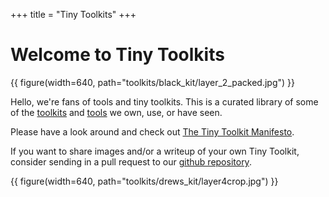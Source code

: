 +++
title = "Tiny Toolkits"
+++
# Welcome to Tiny Toolkits

{{ figure(width=640, path="toolkits/black_kit/layer_2_packed.jpg") }}

Hello, we're fans of tools and tiny toolkits. This is a curated library of some of the
[toolkits](https://tinytoolk.it/toolkits/) and [tools](https://tinytoolk.it/tools/) we own, use, or have seen.

Please have a look around and check out [The Tiny Toolkit Manifesto](https://tinytoolk.it/manifesto/).

If you want to share images and/or a writeup of your own Tiny Toolkit, consider sending in a pull request to our [github repository](https://github.com/tinytoolkit/tinytoolk.it).

{{ figure(width=640, path="toolkits/drews_kit/layer4crop.jpg") }}
